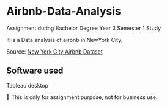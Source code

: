 # Airbnb-Data-Analysis
Assignment during Bachelor Degree Year 3 Semester 1 Study

It is a Data analysis of airbnb in NewYork City. 

Source: [New York City Airbnb Dataset](https://www.kaggle.com/dgomonov/new-york-city-airbnb-open-data)

## Software used
Tableau desktop

📙 This is only for assignment purpose, not for business use.
